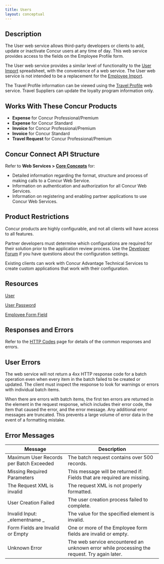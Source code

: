 ```yaml
---
title: Users 
layout: conceptual
---
```



##  Description 

The User web service allows third-party developers or clients to add, update or inactivate Concur users at any time of day. This web service provides access to the fields on the Employee Profile form.

The User web service provides a similar level of functionality to the [User Import][1] spreadsheet, with the convenience of a web service. The User web service is not intended to be a replacement for the [Employee Import][2].

The Travel Profile information can be viewed using the [Travel Profile][3] web service. Travel Suppliers can update the loyalty program information only.

##  Works With These Concur Products

* **Expense** for Concur Professional/Premium
* **Expense** for Concur Standard
* **Invoice** for Concur Professional/Premium
* **Invoice** for Concur Standard
* **Travel Request** for Concur Professional/Premium

##  Concur Connect API Structure 

Refer to **Web Services > [Core Concepts][4]** for:

* Detailed information regarding the format, structure and process of making calls to a Concur Web Service.
* Information on authentication and authorization for all Concur Web Services.
* Information on registering and enabling partner applications to use Concur Web Services.
 
## Product Restrictions

Concur products are highly configurable, and not all clients will have access to all features.

Partner developers must determine which configurations are required for their solution prior to the application review process. Use the [Developer Forum][5] if you have questions about the configuration settings.

Existing clients can work with Concur Advantage Technical Services to create custom applications that work with their configuration.

##  Resources 

[User][6]

[User Password][7]

[Employee Form Field][8]


##  Responses and Errors

Refer to the [HTTP Codes][9] page for details of the common responses and errors.

## **User Errors**

The web service will not return a 4xx HTTP response code for a batch operation even when every item in the batch failed to be created or updated. The client must inspect the response to look for warnings or errors with individual batch items.

When there are errors with batch items, the first ten errors are returned in the <errors> element in the request response, which includes their error code, the item that caused the error, and the error message. Any additional error messages are truncated. This prevents a large volume of error data in the event of a formatting mistake.

## **Error Messages**
 
| Message | Description |
|---------------------------------------------|---------------------------------------------------------------------|
|  Maximum User Records per Batch Exceeded | The batch request contains over 500 records. |
|  Missing Required Parameters | This message will be returned if: Fields that are required are missing.|
|  The Request XML is invalid |  The request XML is not properly formatted. |
|  User Creation Failed |  The user creation process failed to complete. |
|  Invalid Input: _elementname _ |  The value for the specified element is invalid. |
|  Form Fields are Invalid or Empty |  One or more of the Employee form fields are invalid or empty. |
|  Unknown Error |  The web service encountered an unknown error while processing the request. Try again later. |


[1]: http://www.concurtraining.com/customers/tech_pubs/Docs/_Current/UG_Shr/Shr_UG_User_Import.pdf
[2]: http://www.concurtraining.com/customers/tech_pubs/Docs/_Current/SPECS/Spc_Exp/ExpIESpc_Chp_4_Emp_Imp.pdf
[3]: https://developer.concur.com/travel-profile
[4]: https://developer.concur.com/api-documentation/core-concepts
[5]: https://developer.concur.com/forums/concur-connect
[6]: https://developer.concur.com/users/users-resource
[7]: https://developer.concur.com/users/user-password-resource
[8]: https://developer.concur.com/users/employee-form-field-resource
[9]: https://developer.concur.com/reference/http-codes
